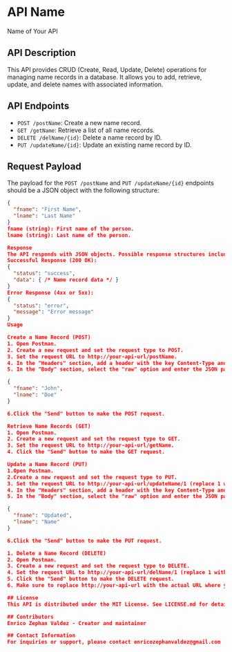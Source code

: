 # API Name

Name of Your API

## API Description

This API provides CRUD (Create, Read, Update, Delete) operations for managing name records in a database. It allows you to add, retrieve, update, and delete names with associated information.

## API Endpoints

- `POST /postName`: Create a new name record.
- `GET /getName`: Retrieve a list of all name records.
- `DELETE /delName/{id}`: Delete a name record by ID.
- `PUT /updateName/{id}`: Update an existing name record by ID.

## Request Payload

The payload for the `POST /postName` and `PUT /updateName/{id}` endpoints should be a JSON object with the following structure:

```json
{
  "fname": "First Name",
  "lname": "Last Name"
}
fname (string): First name of the person.
lname (string): Last name of the person.

Response
The API responds with JSON objects. Possible response structures include:
Successful Response (200 OK):
{
  "status": "success",
  "data": { /* Name record data */ }
}
Error Response (4xx or 5xx):
{
  "status": "error",
  "message": "Error message"
}
Usage

Create a Name Record (POST)
1. Open Postman.
2. Create a new request and set the request type to POST.
3. Set the request URL to http://your-api-url/postName.
4. In the "Headers" section, add a header with the key Content-Type and the value application/json.
5. In the "Body" section, select the "raw" option and enter the JSON payload:

{
  "fname": "John",
  "lname": "Doe"
}

6.Click the "Send" button to make the POST request.

Retrieve Name Records (GET)
1. Open Postman.
2. Create a new request and set the request type to GET.
3. Set the request URL to http://your-api-url/getName.
4. Click the "Send" button to make the GET request.

Update a Name Record (PUT)
1.Open Postman.
2.Create a new request and set the request type to PUT.
3. Set the request URL to http://your-api-url/updateName/1 (replace 1 with the ID of the record you want to update).
4. In the "Headers" section, add a header with the key Content-Type and the value application/json.
5. In the "Body" section, select the "raw" option and enter the JSON payload with the updated data:

{
  "fname": "Updated",
  "lname": "Name"
}

6.Click the "Send" button to make the PUT request.

1. Delete a Name Record (DELETE)
2. Open Postman.
3. Create a new request and set the request type to DELETE.
4. Set the request URL to http://your-api-url/delName/1 (replace 1 with the ID of the record you want to delete).
5. Click the "Send" button to make the DELETE request.
6. Make sure to replace http://your-api-url with the actual URL where your API is hosted.

## License
This API is distributed under the MIT License. See LICENSE.md for details.

## Contributors
Enrico Zephan Valdez - Creator and maintainer

## Contact Information
For inquiries or support, please contact enricozephanvaldez@gmail.com
